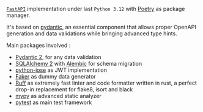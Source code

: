 [`FastAPI`](https://fastapi.tiangolo.com/) implementation under last `Python 3.12` with [Poetry](https://python-poetry.org/) as package manager.

It's based on [pydantic](https://pydantic-docs.helpmanual.io/), an essential component that allows proper OpenAPI generation and data validations while bringing advanced type hints.

Main packages involved :

* [Pydantic 2](https://pydantic-docs.helpmanual.io/), for any data validation
* [SQLAlchemy 2](https://www.sqlalchemy.org/) with [Alembic](https://alembic.sqlalchemy.org/en/latest/) for schema migration
* [python-jose](https://github.com/mpdavis/python-jose) as JWT implementation
* [Faker](https://faker.readthedocs.io/en/master/) as dummy data generator
* [Ruff](https://docs.astral.sh/ruff/) as extremely fast linter and code formatter written in rust, a perfect drop-in replacement for flake8, isort and black
* [mypy](http://mypy-lang.org/) as advanced static analyzer
* [pytest](https://docs.pytest.org) as main test framework
